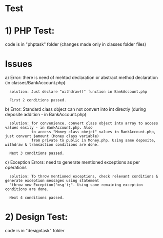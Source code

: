 # Test

# 1) PHP Test:

   code is in "phptask" folder (changes made only in classes folder files)

   # Issues

   a) Error: there is need of mehtod declaration or abstract method declaration (in classes/BankAccount.php)
      
      solution: Just declare "withdraw()" function in BankAccount.php

      First 2 conditions passed. 
   
   b) Error: Standard class object can not convert into int directly (during deposite addition - in BankAccount.php)
      
      solution: for convenience, convert class object into array to access values easily - in BankAccount.php. Also
                to access "Money class obejct" values in BankAccount.php, just convert $amount (Money class variable)
                from private to public in Money.php. Using same deposite, withdraw & transaction conditions are done. 
      
      Next 3 conditions passed.
                
   c) Exception Errors: need to generate mentioned exceptions as per operations
      
      solution: To throw mentioned exceptions, check relevant conditions & generate exception messages using statement
      "throw new Exception('msg');". Using same remaining exception conditions are done.

      Next 4 conditions passed.                  

# 2) Design Test:

   code is in "designtask" folder
